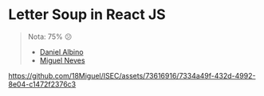 # Letter Soup in React JS
> Nota: 75% 😕
> - [Daniel Albino](https://github.com/Daniel-Albino)
> - [Miguel Neves](https://github.com/18Miguel)

https://github.com/18Miguel/ISEC/assets/73616916/7334a49f-432d-4992-8e04-c1472f2376c3
